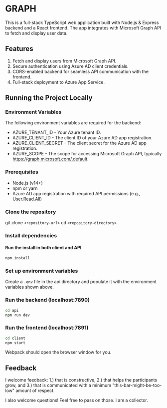 # GRAPH

This is a full-stack TypeScript web application built with Node.js & Express
backend and a React frontend. The app integrates with Microsoft Graph API to
fetch and display user data.

## Features

1. Fetch and display users from Microsoft Graph API.
2. Secure authentication using Azure AD client credentials.
3. CORS-enabled backend for seamless API communication with the frontend.
4. Full-stack deployment to Azure App Service.

## Running the Project Locally

### Environment Variables

The following environment variables are required for the backend:

- AZURE_TENANT_ID - Your Azure tenant ID.
- AZURE_CLIENT_ID - The client ID of your Azure AD app registration.
- AZURE_CLIENT_SECRET - The client secret for the Azure AD app registration.
- AZURE_SCOPE - The scope for accessing Microsoft Graph API, typically <https://graph.microsoft.com/.default>.

### Prerequisites

- Node.js (v14+)
- npm or yarn
- Azure AD app registration with required API permissions (e.g., User.Read.All)

### Clone the repository

git clone `<repository-url>`
cd `<repository-directory>`

### Install dependencies

#### Run the install in both client and API

```sh
npm install
```

### Set up environment variables

Create a `.env` file in the api directory and populate it with the environment
variables shown above.

### Run the backend (localhost:7890)

```sh
cd api
npm run dev
```

### Run the frontend (localhost:7891)

```sh
cd client
npm start
```

Webpack should open the browser window for you.

## Feedback

I welcome feedback: 1.) that is constructive, 2.) that helps the participants grow,
and 3.) that is communicated with a minimum "this-bar-might-be-too-low" amount of respect.

I also welcome questions! Feel free to pass on those. I am a collector.
